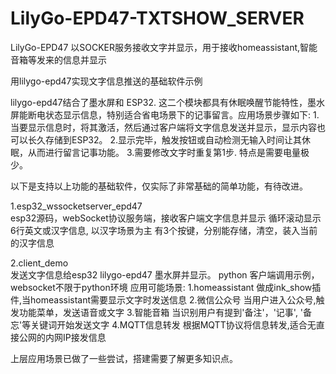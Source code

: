 # LilyGo-EPD47-TXTSHOW_SERVER
LilyGo-EPD47 以SOCKER服务接收文字并显示，用于接收homeassistant,智能音箱等发来的信息并显示

用lilygo-epd47实现文字信息推送的基础软件示例

lilygo-epd47结合了墨水屏和 ESP32. 这二个模块都具有休眠唤醒节能特性，墨水屏能断电状态显示信息，特别适合省电场景下的记事留言。应用场景步骤如下:
1.当要显示信息时，将其激活，然后通过客户端将文字信息发送并显示，显示内容也可以长久存储到ESP32。
2.显示完毕，触发按钮或自动检测无输入时间让其休眠，从而进行留言记事功能。
3.需要修改文字时重复第1步.
特点是需要电量极少。

以下是支持以上功能的基础软件，仅实际了非常基础的简单功能，有待改进。

1.esp32_wssocketserver_epd47    <br/>
   esp32源码，webSocket协议服务端，接收客户端文字信息并显示
   循环滚动显示6行英文或汉字信息, 以汉字场景为主
   有3个按键，分别能存储，清空，装入当前的汉字信息

2.client_demo <br/>
   发送文字信息给esp32 lilygo-epd47 墨水屏并显示。
   python 客户端调用示例，websocket不限于python环境
   应用可能场景:
   1.homeassistant 做成ink_show插件,当homeassistant需要显示文字时发送信息
   2.微信公众号    当用户进入公众号,触发功能菜单，发送语音或文字
   3.智能音箱      当识别用户有提到'备注'，'记事', '备忘'等关键词开始发送文字
   4.MQTT信息转发  根据MQTT协议将信息转发,适合无直接公网的内网IP接发信息
  
上层应用场景已做了一些尝试，搭建需要了解更多知识点。

